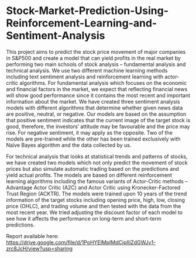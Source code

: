 # Stock-Market-Prediction-Using-Reinforcement-Learning-and-Sentiment-Analysis

This project aims to predict the stock price movement of major companies in S&P500 and create
a model that can yield profits in the real market by performing two main schools of stock analysis
– fundamental analysis and technical analysis. We use two different machine learning methods
including text sentiment analysis and reinforcement learning with actor-critic algorithms.
For fundamental analysis which focuses on the economic and financial factors in the market, we
expect that reflecting financial news will show good performance since it contains the most recent
and important information about the market. We have created three sentiment analysis models
with different algorithms that determine whether given news data are positive, neutral, or
negative. Our models are based on the assumption that positive sentiment indicates that the
current image of the target stock is good, therefore, the investors’ attitude may be favourable and
the price may rise. For negative sentiment, it may apply as the opposite. Two of the models are
pre-trained while the other has been trained exclusively with Naïve Bayes algorithm and the data
collected by us.

For technical analysis that looks at statistical trends and patterns of stocks, we have created two
models which not only predict the movement of stock prices but also simulate automatic trading
based on the predictions and yield actual profits. The models are based on different
reinforcement learning algorithms including the famous variants of Actor-Critic methods –
Advantage Actor Critic (A2C) and Actor Critic using Kronecker-Factored Trust Region (ACKTR).
The models were trained upon 10 years of the trend information of the target stocks including
opening price, high, low, closing price (OHLC), and trading volume and then tested with the data
from the most recent year. We tried adjusting the discount factor of each model to see how it
affects the performance on long-term and short-term predictions.

Report available here: https://drive.google.com/file/d/1PoHYElMpIMdCjpIliZdGWJv1-zrc8JcH/view?usp=sharing
